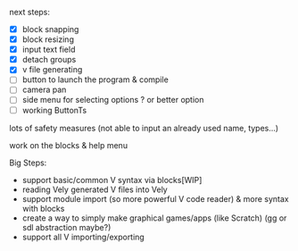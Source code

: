 next steps:

- [x] block snapping
- [x] block resizing
- [x] input text field
- [x] detach groups
- [x] v file generating
- [ ] button to launch the program & compile
- [ ] camera pan
- [ ] side menu for selecting options ? or better option 
- [ ] working ButtonTs

lots of safety measures (not able to input an already used name, types...)

work on the blocks & help menu


Big Steps:
- support  basic/common V syntax via blocks[WIP]
- reading Vely generated V files into Vely
- support module import (so more powerful V code reader) & more syntax with blocks
- create a way to simply make graphical games/apps (like Scratch) (gg or sdl abstraction maybe?)
- support all V importing/exporting

